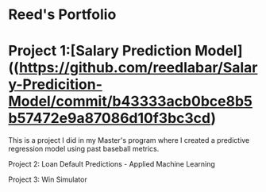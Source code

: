 # Reed's Portfolio 
# Project 1:[Salary Prediction Model]((https://github.com/reedlabar/Salary-Predicition-Model/commit/b43333acb0bce8b5b57472e9a87086d10f3bc3cd)
This is a project I did in my Master's program where I created a predictive regression model using past baseball metrics. 


Project 2: Loan Default Predictions - Applied Machine Learning 

Project 3: Win Simulator  


